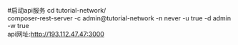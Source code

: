 #启动api服务
cd tutorial-network/<br>
composer-rest-server -c admin@tutorial-network -n never -u true -d admin -w true<br>
api网址:http://193.112.47.47:3000
